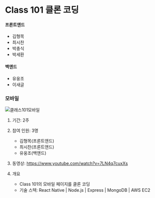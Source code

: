 # Class 101 클론 코딩

#### 프론트앤드

- 김형목
- 최시찬
- 박충식
- 박세환

#### 백앤드

- 유웅조
- 이새글

### 모바일

![클래스101모바일](class101.gif)

1. 기간: 2주
2. 참여 인원: 3명

   - 김형목(프론트앤드)
   - 최시찬(프론트앤드)
   - 유웅조(백앤드)

3. 동영상: https://www.youtube.com/watch?v=7LN4q7cuxXs

4. 개요
   - Class 101의 모바일 페이지를 클론 코딩
   - 기술 스텍: React Native | Node.js | Express | MongoDB | AWS EC2
